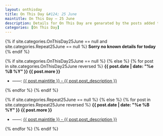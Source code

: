 ```yaml
---
layout: onthisday
title: On This Day &#124; 25 June
maintitle: On This Day — 25 June
description: Details for On This Day are genarated by the posts added to the website so the content is subject to changes/updates over time.
categories: [On This Day]
---
```


{% if site.categories.OnThisDay25June == null and site.categories.Repeat25June == null %}
<strong>Sorry no known details for today</strong>
{% endif %}

{% if site.categories.OnThisDay25June == null %}
{% else %}
{% for post in site.categories.OnThisDay25June reversed %}
<strong>{{ post.date | date: "%e %B %Y" }} {{ post.more }}</strong>
<ul>
<li> ——: <a href="{{ post.url }}">{{ post.maintitle }} - {{ post.post_description }}</a></li>
</ul>
{% endfor %}
{% endif %}

{% if site.categories.Repeat25June == null %}
{% else %}
{% for post in site.categories.Repeat25June reversed %}
<strong>{{ post.date | date: "%e %B %Y" }} {{ post.more }}</strong>
<ul>
<li> ——: <a href="{{ post.url }}">{{ post.maintitle }} - {{ post.post_description }}</a></li>
</ul>
{% endfor %}
{% endif %}
